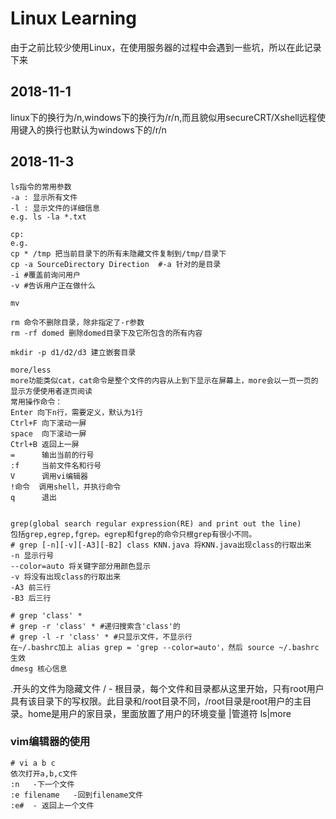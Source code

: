 # Linux Learning
由于之前比较少使用Linux，在使用服务器的过程中会遇到一些坑，所以在此记录下来
## 2018-11-1
linux下的换行为/n,windows下的换行为/r/n,而且貌似用secureCRT/Xshell远程使用键入的换行也默认为windows下的/r/n
## 2018-11-3
```
ls指令的常用参数
-a : 显示所有文件
-l : 显示文件的详细信息
e.g. ls -la *.txt

cp:
e.g.
cp * /tmp 把当前目录下的所有未隐藏文件复制到/tmp/目录下
cp -a SourceDirectory Direction  #-a 针对的是目录
-i #覆盖前询问用户
-v #告诉用户正在做什么

mv

rm 命令不删除目录，除非指定了-r参数
rm -rf domed 删除domed目录下及它所包含的所有内容

mkdir -p d1/d2/d3 建立嵌套目录

more/less
more功能类似cat，cat命令是整个文件的内容从上到下显示在屏幕上，more会以一页一页的显示方便使用者逐页阅读
常用操作命令：
Enter 向下n行，需要定义，默认为1行
Ctrl+F 向下滚动一屏
space  向下滚动一屏
Ctrl+B 返回上一屏
=      输出当前的行号
:f     当前文件名和行号
V      调用vi编辑器
!命令  调用shell，并执行命令
q      退出


grep(global search regular expression(RE) and print out the line)
包括grep,egrep,fgrep。egrep和fgrep的命令只根grep有很小不同。
# grep [-n][-v][-A3][-B2] class KNN.java 将KNN.java出现class的行取出来
-n 显示行号
--color=auto 将关键字部分用颜色显示
-v 将没有出现class的行取出来
-A3 前三行
-B3 后三行

# grep 'class' *
# grep -r 'class' * #递归搜索含'class'的
# grep -l -r 'class' * #只显示文件，不显示行
在~/.bashrc加上 alias grep = 'grep --color=auto'，然后 source ~/.bashrc 生效  
dmesg 核心信息
```
.开头的文件为隐藏文件
/ - 根目录，每个文件和目录都从这里开始，只有root用户具有该目录下的写权限。此目录和/root目录不同，/root目录是root用户的主目录。home是用户的家目录，里面放置了用户的环境变量
|管道符 
ls|more 

### vim编辑器的使用
```
# vi a b c 
依次打开a,b,c文件
:n   -下一个文件
:e filename   -回到filename文件
:e#  - 返回上一个文件
```


